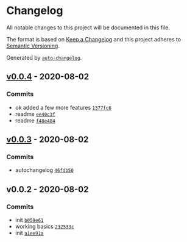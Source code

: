# Changelog

All notable changes to this project will be documented in this file.

The format is based on [Keep a Changelog](https://keepachangelog.com/en/1.0.0/)
and this project adheres to [Semantic Versioning](https://semver.org/spec/v2.0.0.html).

Generated by [`auto-changelog`](https://github.com/CookPete/auto-changelog).

## [v0.0.4](https://github.com/sw-yx/rollup-plugin-react-sfc/compare/v0.0.3...v0.0.4) - 2020-08-02

### Commits

- ok added a few more features [`1377fc6`](https://github.com/sw-yx/rollup-plugin-react-sfc/commit/1377fc676619182dda4895765ae5b14aaecc87b6)
- readme [`ee40c3f`](https://github.com/sw-yx/rollup-plugin-react-sfc/commit/ee40c3fe14874d75371f0d5e72e811c066919ac2)
- readme [`f48e484`](https://github.com/sw-yx/rollup-plugin-react-sfc/commit/f48e484c39387bd0ab2e54eebbc18555cb9609ce)

## [v0.0.3](https://github.com/sw-yx/rollup-plugin-react-sfc/compare/v0.0.2...v0.0.3) - 2020-08-02

### Commits

- autochangelog [`46fdb50`](https://github.com/sw-yx/rollup-plugin-react-sfc/commit/46fdb50be4ef69cec1dddcba00715802d5af90d3)

## v0.0.2 - 2020-08-02

### Commits

- init [`b059e61`](https://github.com/sw-yx/rollup-plugin-react-sfc/commit/b059e6129cae77df43f488ca78183f47a56188a3)
- working basics [`232533c`](https://github.com/sw-yx/rollup-plugin-react-sfc/commit/232533cf3b1920c88d46556d06d4e23136b881ff)
- init [`a1ee91a`](https://github.com/sw-yx/rollup-plugin-react-sfc/commit/a1ee91a790058b26cb2d6e9d5044a238328f6ecb)
